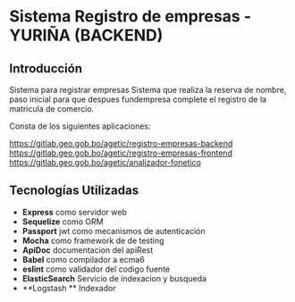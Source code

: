 # Sistema Registro de empresas - YURIÑA (BACKEND)

## Introducción
Sistema para registrar empresas
Sistema que realiza la reserva de nombre, paso inicial para que despues fundempresa complete el registro de la matricula de comercio.

Consta de los siguientes aplicaciones:

https://gitlab.geo.gob.bo/agetic/registro-empresas-backend
https://gitlab.geo.gob.bo/agetic/registro-empresas-frontend
https://gitlab.geo.gob.bo/agetic/analizador-fonetico

## Tecnologías Utilizadas
- **Express** como servidor web
- **Sequelize** como ORM
- **Passport** jwt como mecanismos de autenticación
- **Mocha** como framework de de testing
- **ApiDoc** documentacion del apiRest
- **Babel** como compilador a ecma6
- **eslint** como validador del codigo fuente
- **ElasticSearch** Servicio de indexacion y busqueda
- **Logstash ** Indexador
